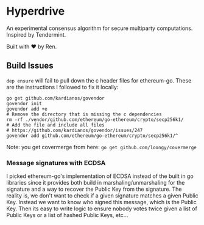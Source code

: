 # Hyperdrive

An experimental consensus algorithm for secure multiparty computations. Inspired by Tendermint.

Built with ❤ by Ren.

## Build Issues

`dep ensure` will fail to pull down the c header files for
ethereum-go. These are the instructions I followed to fix it locally:

```
go get github.com/kardianos/govendor
govendor init
govendor add +e
# Remove the directory that is missing the c dependencies
rm -rf ./vendor/github.com/ethereum/go-ethereum/crypto/secp256k1/
# Add the file and include all files
# https://github.com/kardianos/govendor/issues/247
govendor add github.com/ethereum/go-ethereum/crypto/secp256k1/^
```

Note: you get covermerge from here: `go get github.com/loongy/covermerge`

### Message signatures with ECDSA

I picked ethereum-go's implementation of ECDSA instead of the built in
go libraries since it provides both build in marshaling/unmarshaling
for the signature and a way to recover the Public Key from the
signature. The reality is, we don't want to check if a given signature
matches a given Public Key. Instead we want to know who signed this
message, which is the Public Key. Then its easy to write logic to
ensure nobody votes twice given a list of Public Keys or a list of
hashed Public Keys, etc...

